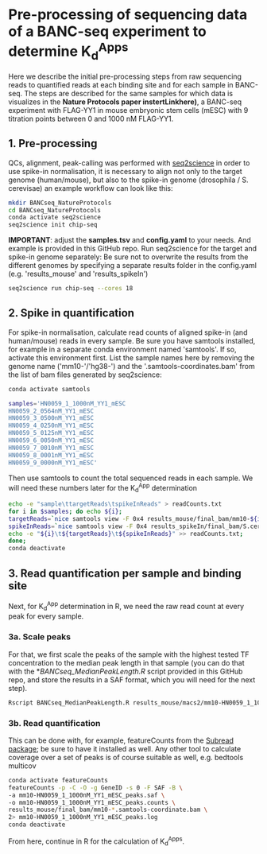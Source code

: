 # Pre-processing of sequencing data of a BANC-seq experiment to determine K<sub>d</sub><sup>Apps</sup>
Here we describe the initial pre-processing steps from raw sequencing reads to quantified reads at each binding site and for each sample in BANC-seq.
The steps are described for the same samples for which data is visualizes in the **Nature Protocols paper instertLinkhere)**, a BANC-seq experiment with FLAG-YY1 in mouse embryonic stem cells (mESC) with 9 titration points between 0 and 1000 nM FLAG-YY1.

## 1. Pre-processing
QCs, alignment, peak-calling was performed with [seq2science](https://vanheeringen-lab.github.io/seq2science/index.html) in order to use spike-in normalisation, it is necessary to align not only to the target genome (human/mouse), but also to the spike-in genome (drosophila / S. cerevisae) an example workflow can look like this:
```bash
mkdir BANCseq_NatureProtocols
cd BANCseq_NatureProtocols
conda activate seq2science
seq2science init chip-seq
```
**IMPORTANT**: adjust the **samples.tsv** and **config.yaml** to your needs. And example is provided in this GitHub repo. Run seq2science for the target and spike-in genome separately:
Be sure not to overwrite the results from the different genomes by specifying a separate results folder in the config.yaml (e.g. 'results_mouse' and 'results_spikeIn')
```bash
seq2science run chip-seq --cores 18
```

## 2. Spike in quantification
For spike-in normalisation, calculate read counts of aligned spike-in (and human/mouse) reads in every sample. Be sure you have samtools installed, for example in a separate conda environment named 'samtools'. If so, activate this environment first.
List the sample names here by removing the genome name ('mm10-'/'hg38-') and the '.samtools-coordinates.bam' from the list of bam files generated by seq2science:
```bash
conda activate samtools

samples='HN0059_1_1000nM_YY1_mESC
HN0059_2_0564nM_YY1_mESC
HN0059_3_0500nM_YY1_mESC
HN0059_4_0250nM_YY1_mESC
HN0059_5_0125nM_YY1_mESC
HN0059_6_0050nM_YY1_mESC
HN0059_7_0010nM_YY1_mESC
HN0059_8_0001nM_YY1_mESC
HN0059_9_0000nM_YY1_mESC'
```
Then use samtools to count the total sequenced reads in each sample. We will need these numbers later for the K<sub>d</sub><sup>App</sup> determination
```bash
echo -e "sample\ttargetReads\tspikeInReads" > readCounts.txt
for i in $samples; do echo ${i};
targetReads=`nice samtools view -F 0x4 results_mouse/final_bam/mm10-${i}.samtools-coordinate.bam | cut -f 1 | sort | uniq | wc -l`;
spikeInReads=`nice samtools view -F 0x4 results_spikeIn/final_bam/S.cerevisiae-74-D694-2.0-${i}.samtools-coordinate.bam | cut -f 1 | sort | uniq | wc -l`;
echo -e "${i}\t${targetReads}\t${spikeInReads}" >> readCounts.txt;
done;
conda deactivate
```

## 3. Read quantification per sample and binding site
Next, for K<sub>d</sub><sup>App</sup> determination in R, we need the raw read count at every peak for every sample.
### 3a. Scale peaks
For that, we first scale the peaks of the sample with the highest tested TF concentration to the median peak length in that sample (you can do that with the **BANCseq_MedianPeakLength.R* script provided in this GitHub repo, and store the results in a SAF format, which you will need for the next step).
```bash
Rscript BANCseq_MedianPeakLength.R results_mouse/macs2/mm10-HN0059_1_1000nM_YY1_mESC_peaks.narrowPeak mm10-HN0059_1_1000nM_YY1_mESC_peaks.saf
```
### 3b. Read quantification
This can be done with, for example, featureCounts from the [Subread package](https://subread.sourceforge.net/); be sure to have it installed as well. Any other tool to calculate coverage over a set of peaks is of course suitable as well, e.g. bedtools multicov
```bash
conda activate featureCounts
featureCounts -p -C -O -g GeneID -s 0 -F SAF -B \
-a mm10-HN0059_1_1000nM_YY1_mESC_peaks.saf \
-o mm10-HN0059_1_1000nM_YY1_mESC_peaks.counts \
results_mouse/final_bam/mm10-*.samtools-coordinate.bam \
2> mm10-HN0059_1_1000nM_YY1_mESC_peaks.log
conda deactivate
```
From here, continue in R for the calculation of K<sub>d</sub><sup>Apps</sup>.
